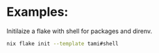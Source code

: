 # Examples:
Initilaize a flake with shell for packages and direnv.
```bash 
nix flake init --template tami#shell
```
